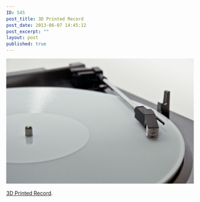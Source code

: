 ```yaml
---
ID: 545
post_title: 3D Printed Record
post_date: 2013-06-07 14:45:12
post_excerpt: ""
layout: post
published: true
---
```

<p style="text-align: center;"><a href="http://www.instructables.com/id/3D-Printed-Record/"><img src='/uploads/2013/06/FCEJISKHAWSGVZT.LARGE_.jpg' alt='3D Printed Record' /></a></p>
<a href="http://www.instructables.com/id/3D-Printed-Record/">3D Printed Record</a>.